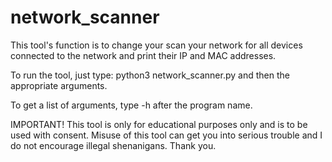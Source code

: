 # network_scanner

This tool's function is to change your scan your network for all devices connected to the network and print their IP and MAC addresses. 

To run the tool, just type: python3 network_scanner.py and then the appropriate arguments.

To get a list of arguments, type -h after the program name.

IMPORTANT! This tool is only for educational purposes only and is to be used with consent. Misuse of this tool can get you into serious trouble and I do not encourage illegal shenanigans. Thank you. 
